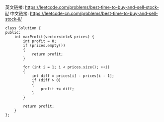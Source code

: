 英文链接: https://leetcode.com/problems/best-time-to-buy-and-sell-stock-ii/
中文链接: https://leetcode-cn.com/problems/best-time-to-buy-and-sell-stock-ii/


```
class Solution {
public:
	int maxProfit(vector<int>& prices) {
		int profit = 0;
		if (prices.empty())
		{
			return profit;
		}

		for (int i = 1; i < prices.size(); ++i)
		{
			int diff = prices[i] - prices[i - 1];
			if (diff > 0)
			{
				profit += diff;
			}
		}

		return profit;
	}
};
```
